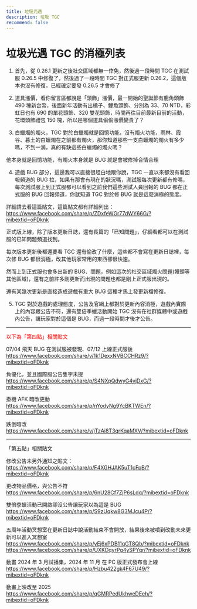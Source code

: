 ```yaml
---
title: 垃圾光遇
description: 垃圾 TGC
recommend: false
---
```

# 垃圾光遇 TGC 的消極列表

1. 首先，從 0.26.1 更新之後社交區域都無一倖免，然後過一段時間 TGC 在測試服 0.26.5 中修復了，然後過了一段時間 TGC 對正式服更新 0.26.2，這個版本也沒有修復，已經確定要發 0.26.5 才會修了

2. 道具漲價，看你留言區都說是「頭飾」漲價，最一開始的聖誕節有鹿角頭飾 490 塊新台幣，後面新年活動有出橘子、鯉魚頭飾、分別為 33、70 NTD，彩虹日也有 690 的單花頭飾、320 雙花頭飾，時間再往目前最新目前的活動，花環頭飾禮包 150 塊，所以是哪個道具偷偷漲價變貴了？

3. 白蠟燭的燭火，TGC 對於白蠟燭就是回憶功能，沒有燭火功能，雨林、霞谷、暮土的白蠟燭在之前都有燭火，那你知道那些一支白蠟燭的燭火有多少嗎，不到一滴，真的有缺這些白蠟燭的燭火嗎？

他本身就是回憶功能，有燭火本身就是 BUG 就是會被修掉合情合理

4. 遊戲 BUG 部分，這邊我可以直接很坦白地跟你說，TGC 一直以來都沒有看回報頻道的 BUG 拉，如果有那會有現在的狀況嗎，測試服每次更新都有修嗎，每次測試服上到正式服都可以看到之前我們這些測試人員回報的 BUG 都在正式服的 BUG 回報頻道，你就知道 TGC 對於修 BUG 就是這麼消極的態度。

詳細請去看這篇貼文，這篇貼文都有詳細列出：<br>
https://www.facebook.com/share/p/ZDxfeWGr77dWY66G/?mibextid=oFDknk

正式版上線，除了版本更新日誌，還有長篇的「已知問題」，仔細看都可以在測試服的已知問題頻道找到。

每次版本更新後都還要看 TGC 還有偷改了什麼，這些都不會寫在更新日誌裡，每次修 BUG 都很消極，改其他玩家常用的東西卻很快速。

然而上到正式服也會多出新的 BUG、問題，例如這次的社交區域燭火問題(饅頭等其他區域)，還有之前許多剛更新而出現的問題也都是剛上正式服出現的。

還有某幾次更新是直接造成遊戲有重大 BUG 這種才馬上發更新檔修復。

5. TGC 對於遊戲的處理態度，公告及官網上都對於更新內容消極，遊戲內實際上的內容跟公告不符，還有雙倍季蠟活動開始 TGC 沒有在社群媒體中或遊戲內公告，讓玩家對於這個是 BUG，而過一段時間才後才公告。

---------------
<span style="color: red">以下為「第四點」相關貼文</span>

07/04 飛天 BUG 在測試服被發現、07/12 上線正式服後<br>
https://www.facebook.com/share/v/1k1DexxNVBCCHRz9/?mibextid=oFDknk

負優化，並且國際服公告隻字未提<br>
https://www.facebook.com/share/p/S4NXpQdwyG4vjDxG/?mibextid=oFDknk

掛機 AFK 暗改更動<br>
https://www.facebook.com/share/p/nYodyNg9YcBKTWEn/?mibextid=oFDknk

跌倒暗改<br>
https://www.facebook.com/share/v/jTzAi8T3qrKqaMXV/?mibextid=oFDknk

---------------
「第五點」相關貼文

修改公告未另外通知之貼文：<br>
https://www.facebook.com/share/p/F4XGHJAK5uT1cFpB/?mibextid=oFDknk

更改物品價格，與公告不符<br>
https://www.facebook.com/share/p/6nU28Cf7ZjP6sLdq/?mibextid=oFDknk

雙倍季蠟活動已開啟卻沒公告讓玩家以為這是 BUG<br>
https://www.facebook.com/share/p/S9zUqkw8G3MJcu4P/?mibextid=oFDknk

五周年活動冥想室在更新日誌中說活動結束不會開放，結果後來被噴到改動未來更新可以進入冥想室<br>
https://www.facebook.com/share/p/yEj6xPDB11qGT8Qb/?mibextid=oFDknk<br>
https://www.facebook.com/share/p/UXKDqyrPg4ySPYqr/?mibextid=oFDknk

動畫 2024 年 3 月試播集，2024 年 11 月 在 PC 版正式發布會上線<br>
https://www.facebook.com/share/p/Hzbu422gk4F67U49/?mibextid=oFDknk

動畫上映改至 2025<br>
https://www.facebook.com/share/p/qGMRPedUkhweDEeh/?mibextid=oFDknk